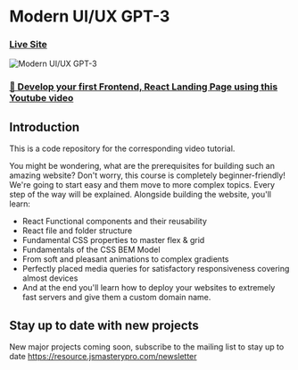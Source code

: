 # Modern UI/UX GPT-3

### [Live Site](https://gpt3-jsm.com/)

![Modern UI/UX GPT-3](https://i.ibb.co/TR5LW9z/image.png)

### [🚀 Develop your first Frontend, React Landing Page using this Youtube video](https://youtu.be/LMagNcngvcU?si=3JjkQeGfALr0-l9H)

## Introduction

This is a code repository for the corresponding video tutorial.

You might be wondering, what are the prerequisites for building such an amazing website? Don't worry, this course is completely beginner-friendly! We're going to start easy and them move to more complex topics. Every step of the way will be explained. Alongside building the website, you'll learn:

- React Functional components and their reusability
- React file and folder structure
- Fundamental CSS properties to master flex & grid
- Fundamentals of the CSS BEM Model
- From soft and pleasant animations to complex gradients
- Perfectly placed media queries for satisfactory responsiveness covering almost devices
- And at the end you'll learn how to deploy your websites to extremely fast servers and give them a custom domain name.

## Stay up to date with new projects

New major projects coming soon, subscribe to the mailing list to stay up to date https://resource.jsmasterypro.com/newsletter
